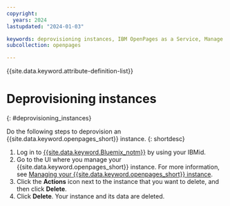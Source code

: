 ```yaml
---
copyright:
  years: 2024
lastupdated: "2024-01-03"

keywords: deprovisioning instances, IBM OpenPages as a Service, Manage solutions
subcollection: openpages

---
```

{{site.data.keyword.attribute-definition-list}}

# Deprovisioning instances  
{: #deprovisioning_instances}

Do the following steps to deprovision an {{site.data.keyword.openpages_short}} instance.
{: shortdesc}

1. Log in to [{{site.data.keyword.Bluemix_notm}}](https://cloud.ibm.com/) by using your IBMid.
2. Go to the UI where you manage your {{site.data.keyword.openpages_short}} instance. For more information, see [Managing your {{site.data.keyword.openpages_short}} instance](/docs/openpages?topic=openpages-manage_op_instance).
3. Click the **Actions** icon next to the instance that you want to delete, and then click **Delete**.
4. Click **Delete**. Your instance and its data are deleted. 

